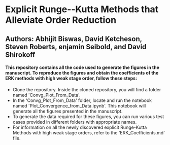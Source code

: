 # Explicit Runge--Kutta Methods that Alleviate Order Reduction
## Authors: Abhijit Biswas, David Ketcheson, Steven Roberts, enjamin Seibold, and David Shirokoff

#### This repository contains all the code used to generate the figures in the manuscript. To reproduce the figures and obtain the coefficients of the ERK methods with high weak stage order, follow these steps:
- Clone the repository. Inside the cloned repository, you will find a folder named 'Convg_Plot_From_Data'.
- In the 'Convg_Plot_From_Data' folder, locate and run the notebook named 'Plot_Convergence_from_Data.ipynb'. This notebook will generate all the figures presented in the manuscript.
- To generate the data required for these figures, you can run various test cases provided in different folders with appropriate names.
- For information on all the newly discovered explicit Runge-Kutta Methods with high weak stage orders, refer to the 'ERK_Coefficients.md' file.
